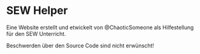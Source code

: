 # SEW Helper
Eine Website erstellt und etwickelt von @ChaoticSomeone als Hilfestellung für den SEW Unterricht.

Beschwerden über den Source Code sind nicht erwünscht!

